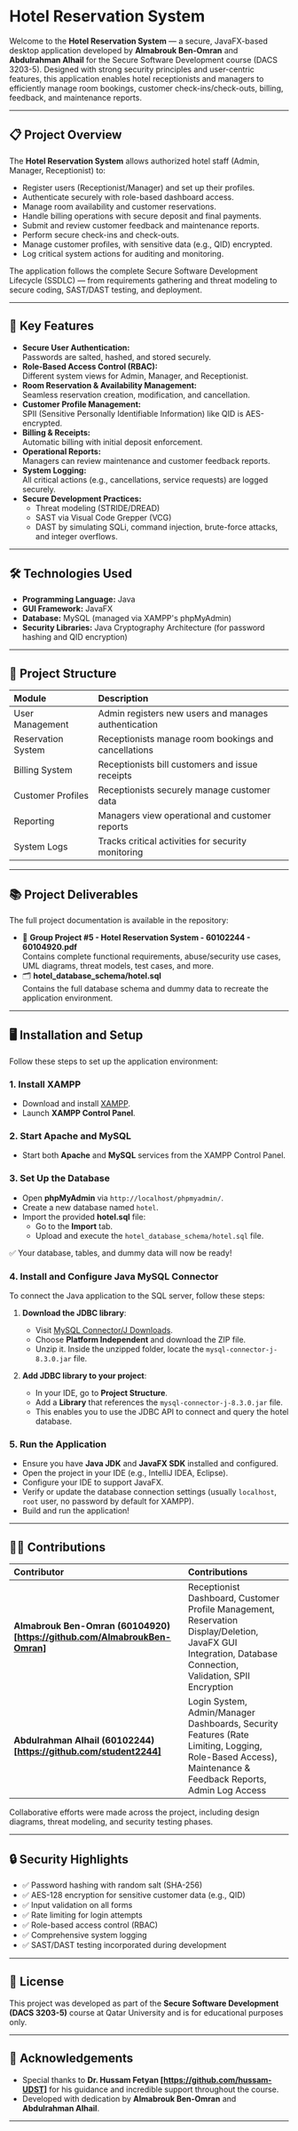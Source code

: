 # Hotel Reservation System

Welcome to the **Hotel Reservation System** — a secure, JavaFX-based desktop application developed by **Almabrouk Ben-Omran** and **Abdulrahman Alhail** for the Secure Software Development course (DACS 3203-5). Designed with strong security principles and user-centric features, this application enables hotel receptionists and managers to efficiently manage room bookings, customer check-ins/check-outs, billing, feedback, and maintenance reports.

---

## 📋 Project Overview

The **Hotel Reservation System** allows authorized hotel staff (Admin, Manager, Receptionist) to:

- Register users (Receptionist/Manager) and set up their profiles.
- Authenticate securely with role-based dashboard access.
- Manage room availability and customer reservations.
- Handle billing operations with secure deposit and final payments.
- Submit and review customer feedback and maintenance reports.
- Perform secure check-ins and check-outs.
- Manage customer profiles, with sensitive data (e.g., QID) encrypted.
- Log critical system actions for auditing and monitoring.

The application follows the complete Secure Software Development Lifecycle (SSDLC) — from requirements gathering and threat modeling to secure coding, SAST/DAST testing, and deployment.

---

## 🚀 Key Features

- **Secure User Authentication:**  
  Passwords are salted, hashed, and stored securely.
- **Role-Based Access Control (RBAC):**  
  Different system views for Admin, Manager, and Receptionist.
- **Room Reservation & Availability Management:**  
  Seamless reservation creation, modification, and cancellation.
- **Customer Profile Management:**  
  SPII (Sensitive Personally Identifiable Information) like QID is AES-encrypted.
- **Billing & Receipts:**  
  Automatic billing with initial deposit enforcement.
- **Operational Reports:**  
  Managers can review maintenance and customer feedback reports.
- **System Logging:**  
  All critical actions (e.g., cancellations, service requests) are logged securely.
- **Secure Development Practices:**  
  - Threat modeling (STRIDE/DREAD)
  - SAST via Visual Code Grepper (VCG)
  - DAST by simulating SQLi, command injection, brute-force attacks, and integer overflows.

---

## 🛠 Technologies Used

- **Programming Language:** Java
- **GUI Framework:** JavaFX
- **Database:** MySQL (managed via XAMPP's phpMyAdmin)
- **Security Libraries:** Java Cryptography Architecture (for password hashing and QID encryption)

---

## 🧩 Project Structure

| Module | Description |
|:-------|:------------|
| User Management | Admin registers new users and manages authentication |
| Reservation System | Receptionists manage room bookings and cancellations |
| Billing System | Receptionists bill customers and issue receipts |
| Customer Profiles | Receptionists securely manage customer data |
| Reporting | Managers view operational and customer reports |
| System Logs | Tracks critical activities for security monitoring |

---

## 📚 Project Deliverables

The full project documentation is available in the repository:
- 📄 **Group Project #5 - Hotel Reservation System - 60102244 - 60104920.pdf**  
  Contains complete functional requirements, abuse/security use cases, UML diagrams, threat models, test cases, and more.
- 🗂️ **hotel_database_schema/hotel.sql**  
  Contains the full database schema and dummy data to recreate the application environment.

---

## 🖥️ Installation and Setup

Follow these steps to set up the application environment:

### 1. Install XAMPP
- Download and install [XAMPP](https://www.apachefriends.org/index.html).
- Launch **XAMPP Control Panel**.

### 2. Start Apache and MySQL
- Start both **Apache** and **MySQL** services from the XAMPP Control Panel.

### 3. Set Up the Database
- Open **phpMyAdmin** via `http://localhost/phpmyadmin/`.
- Create a new database named `hotel`.
- Import the provided **hotel.sql** file:
  - Go to the **Import** tab.
  - Upload and execute the `hotel_database_schema/hotel.sql` file.

✅ Your database, tables, and dummy data will now be ready!

### 4. Install and Configure Java MySQL Connector
To connect the Java application to the SQL server, follow these steps:

1. **Download the JDBC library**:  
   - Visit [MySQL Connector/J Downloads](https://dev.mysql.com/downloads/connector/j/).
   - Choose **Platform Independent** and download the ZIP file.
   - Unzip it. Inside the unzipped folder, locate the `mysql-connector-j-8.3.0.jar` file.

2. **Add JDBC library to your project**:  
   - In your IDE, go to **Project Structure**.
   - Add a **Library** that references the `mysql-connector-j-8.3.0.jar` file.
   - This enables you to use the JDBC API to connect and query the hotel database.

### 5. Run the Application
- Ensure you have **Java JDK** and **JavaFX SDK** installed and configured.
- Open the project in your IDE (e.g., IntelliJ IDEA, Eclipse).
- Configure your IDE to support JavaFX.
- Verify or update the database connection settings (usually `localhost`, `root` user, no password by default for XAMPP).
- Build and run the application!

---

## 👨‍💻 Contributions

| Contributor | Contributions |
|:-----------|:--------------|
| **Almabrouk Ben-Omran (60104920) [https://github.com/AlmabroukBen-Omran]** | Receptionist Dashboard, Customer Profile Management, Reservation Display/Deletion, JavaFX GUI Integration, Database Connection, Validation, SPII Encryption |
| **Abdulrahman Alhail (60102244) [https://github.com/student2244]** | Login System, Admin/Manager Dashboards, Security Features (Rate Limiting, Logging, Role-Based Access), Maintenance & Feedback Reports, Admin Log Access |

Collaborative efforts were made across the project, including design diagrams, threat modeling, and security testing phases.

---

## 🔒 Security Highlights

- ✅ Password hashing with random salt (SHA-256)
- ✅ AES-128 encryption for sensitive customer data (e.g., QID)
- ✅ Input validation on all forms
- ✅ Rate limiting for login attempts
- ✅ Role-based access control (RBAC)
- ✅ Comprehensive system logging
- ✅ SAST/DAST testing incorporated during development

---

## 📜 License

This project was developed as part of the **Secure Software Development (DACS 3203-5)** course at Qatar University and is for educational purposes only.

---

## 🤝 Acknowledgements

- Special thanks to **Dr. Hussam Fetyan [https://github.com/hussam-UDST]** for his guidance and incredible support throughout the course.
- Developed with dedication by **Almabrouk Ben-Omran** and **Abdulrahman Alhail**.

---
